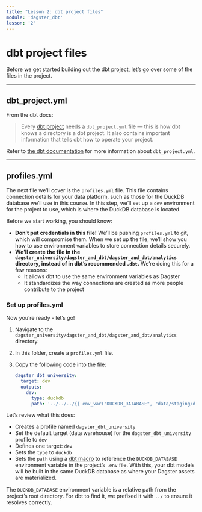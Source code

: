 ```yaml
---
title: "Lesson 2: dbt project files"
module: 'dagster_dbt'
lesson: '2'
---
```


# dbt project files

Before we get started building out the dbt project, let’s go over some of the files in the project.

---

## dbt_project.yml

From the dbt docs:

> Every [dbt project](https://docs.getdbt.com/docs/build/projects) needs a `dbt_project.yml` file — this is how dbt knows a directory is a dbt project. It also contains important information that tells dbt how to operate your project.

Refer to [the dbt documentation](https://docs.getdbt.com/reference/dbt_project.yml) for more information about `dbt_project.yml`.

---

## profiles.yml

The next file we’ll cover is the `profiles.yml` file. This file contains connection details for your data platform, such as those for the DuckDB database we’ll use in this course. In this step, we’ll set up a `dev` environment for the project to use, which is where the DuckDB database is located.

Before we start working, you should know:

- **Don’t put credentials in this file!** We’ll be pushing `profiles.yml` to git, which will compromise them. When we set up the file, we’ll show you how to use environment variables to store connection details securely.
- **We’ll create the file in the `dagster_university/dagster_and_dbt/dagster_and_dbt/analytics`  directory, instead of in dbt’s recommended `.dbt`.**  We’re doing this for a few reasons:
    - It allows dbt to use the same environment variables as Dagster
    - It standardizes the way connections are created as more people contribute to the project

### Set up profiles.yml

Now you’re ready - let’s go!

1. Navigate to the `dagster_university/dagster_and_dbt/dagster_and_dbt/analytics` directory.
2. In this folder, create a `profiles.yml` file.
3. Copy the following code into the file:
    
    ```yaml
    dagster_dbt_university:
      target: dev
      outputs:
        dev:
          type: duckdb
          path: '../../../{{ env_var("DUCKDB_DATABASE", "data/staging/data.duckdb") }}'
    ```
    
Let’s review what this does:

- Creates a profile named `dagster_dbt_university`
- Set the default target (data warehouse) for the `dagster_dbt_university`  profile to `dev`
- Defines one target: `dev`
- Sets the `type` to `duckdb`
- Sets the `path` using a [dbt macro](https://docs.getdbt.com/reference/dbt-jinja-functions/env_var) to reference the `DUCKDB_DATABASE` environment variable in the project’s `.env` file. With this, your dbt models will be built in the same DuckDB database as where your Dagster assets are materialized.

The `DUCKDB_DATABASE` environment variable is a relative path from the project’s root directory. For dbt to find it, we prefixed it with `../` to ensure it resolves correctly.